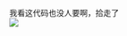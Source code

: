我看这代码也没人要啊，拾走了  
![](https://github-readme-stats.vercel.app/api?username=xpxxy&show_icons=true&theme=transparent)
